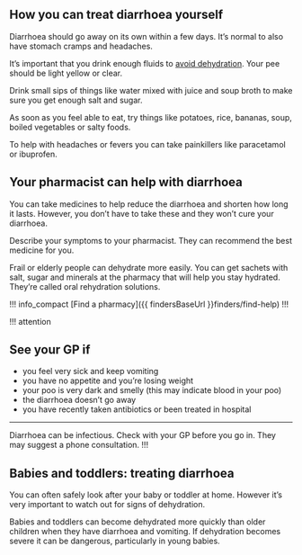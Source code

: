 ## How you can treat diarrhoea yourself 

Diarrhoea should go away on its own within a few days. It’s normal to also have stomach cramps and headaches. 

It’s important that you drink enough fluids to [avoid dehydration](http://www.nhs.uk/Conditions/dehydration/Pages/Introduction.aspx).
Your pee should be light yellow or clear.

Drink small sips of things like water mixed with juice and soup broth to make sure you get enough salt and sugar. 

As soon as you feel able to eat, try things like potatoes, rice, bananas, soup, boiled vegetables or salty foods. 

To help with headaches or fevers you can take painkillers like paracetamol or ibuprofen. 


## Your pharmacist can help with diarrhoea  

You can take medicines to help reduce the diarrhoea and shorten how long it lasts. However, you don’t have to
take these and they won’t cure your diarrhoea. 

Describe your symptoms to your pharmacist. They can recommend the best medicine for you.

Frail or elderly people can dehydrate more easily. You can get sachets with salt, sugar and minerals at the pharmacy
that will help you stay hydrated. They’re called oral rehydration solutions. 

!!! info_compact
  [Find a pharmacy]({{ findersBaseUrl }}finders/find-help)
!!!

!!! attention
  ## See your GP if
  
  - you feel very sick and keep vomiting 
  - you have no appetite and you’re losing weight
  - your poo is very dark and smelly (this may indicate blood in your poo) 
  - the diarrhoea doesn’t go away
  - you have recently taken antibiotics or been treated in hospital
  
  ***
  Diarrhoea can be infectious. Check with your GP before you go in. They may suggest a phone consultation. 
!!!


## Babies and toddlers: treating diarrhoea 

You can often safely look after your baby or toddler at home. However it’s very important to watch out for signs of
dehydration.

Babies and toddlers can become dehydrated more quickly than older children when they have diarrhoea and
vomiting. If dehydration becomes severe it can be dangerous, particularly in young babies.
